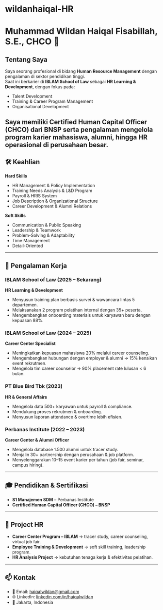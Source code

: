 # wildanhaiqal-HR
# Muhammad Wildan Haiqal Fisabillah, S.E., CHCO 👔  

## Tentang Saya
Saya seorang profesional di bidang **Human Resource Management** dengan pengalaman di sektor pendidikan tinggi.  
Saat ini berkarier di **IBLAM School of Law** sebagai **HR Learning & Development**, dengan fokus pada:  
- Talent Development  
- Training & Career Program Management  
- Organisational Development  

Saya memiliki **Certified Human Capital Officer (CHCO)** dari BNSP serta pengalaman mengelola program karier mahasiswa, alumni, hingga HR operasional di perusahaan besar.  
---

## 🛠️ Keahlian
**Hard Skills**  
- HR Management & Policy Implementation  
- Training Needs Analysis & L&D Program  
- Payroll & HRIS System  
- Job Description & Organizational Structure  
- Career Development & Alumni Relations  

**Soft Skills**  
- Communication & Public Speaking  
- Leadership & Teamwork  
- Problem-Solving & Adaptability  
- Time Management  
- Detail-Oriented  

---

## 💼 Pengalaman Kerja
### IBLAM School of Law (2025 – Sekarang)  
**HR Learning & Development**  
- Menyusun training plan berbasis survei & wawancara lintas 5 departemen.  
- Melaksanakan 2 program pelatihan internal dengan 35+ peserta.  
- Mengembangkan onboarding materials untuk karyawan baru dengan kepuasan 88%.  

### IBLAM School of Law (2024 – 2025)  
**Career Center Specialist**  
- Meningkatkan kepuasan mahasiswa 20% melalui career counseling.  
- Mengembangkan hubungan dengan employer & alumni → 15% kenaikan event rekrutmen.  
- Mengelola tim career counselor → 90% placement rate lulusan < 6 bulan.  

### PT Blue Bird Tbk (2023)  
**HR & General Affairs**  
- Mengelola data 500+ karyawan untuk payroll & compliance.  
- Mendukung proses rekrutmen & onboarding.  
- Menyusun laporan attendance & overtime lebih efisien.  

### Perbanas Institute (2022 – 2023)  
**Career Center & Alumni Officer**  
- Mengelola database 1.500 alumni untuk tracer study.  
- Menjalin 30+ partnership dengan perusahaan & job platform.  
- Menyelenggarakan 10–15 event karier per tahun (job fair, seminar, campus hiring).  

---

## 🎓 Pendidikan & Sertifikasi
- **S1 Manajemen SDM** – Perbanas Institute  
- **Certified Human Capital Officer (CHCO) – BNSP**  

---

## 📂 Project HR
- **Career Center Program – IBLAM** → tracer study, career counseling, virtual job fair.  
- **Employee Training & Development** → soft skill training, leadership program.  
- **HR Analysis Project** → kebutuhan tenaga kerja & efektivitas pelatihan.  

---

## 📫 Kontak
- 📧 Email: haiqalwildan@gmail.com  
- 🌐 LinkedIn: [linkedin.com/in/haiqalwildan](https://linkedin.com/in/haiqalwildan)  
- 📍 Jakarta, Indonesia  
